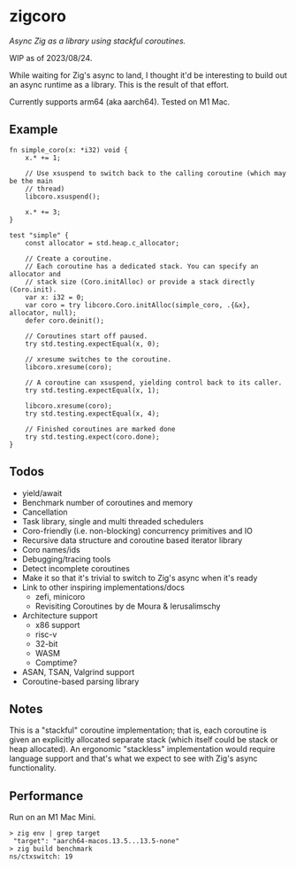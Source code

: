 # zigcoro

*Async Zig as a library using stackful coroutines.*

WIP as of 2023/08/24.

While waiting for Zig's async to land, I thought it'd be interesting to build
out an async runtime as a library. This is the result of that effort.

Currently supports arm64 (aka aarch64). Tested on M1 Mac.

## Example

```zig
fn simple_coro(x: *i32) void {
    x.* += 1;

    // Use xsuspend to switch back to the calling coroutine (which may be the main
    // thread)
    libcoro.xsuspend();

    x.* += 3;
}

test "simple" {
    const allocator = std.heap.c_allocator;

    // Create a coroutine.
    // Each coroutine has a dedicated stack. You can specify an allocator and
    // stack size (Coro.initAlloc) or provide a stack directly (Coro.init).
    var x: i32 = 0;
    var coro = try libcoro.Coro.initAlloc(simple_coro, .{&x}, allocator, null);
    defer coro.deinit();

    // Coroutines start off paused.
    try std.testing.expectEqual(x, 0);

    // xresume switches to the coroutine.
    libcoro.xresume(coro);

    // A coroutine can xsuspend, yielding control back to its caller.
    try std.testing.expectEqual(x, 1);

    libcoro.xresume(coro);
    try std.testing.expectEqual(x, 4);

    // Finished coroutines are marked done
    try std.testing.expect(coro.done);
}
```

## Todos

* yield/await
* Benchmark number of coroutines and memory
* Cancellation
* Task library, single and multi threaded schedulers
* Coro-friendly (i.e. non-blocking) concurrency primitives and IO
* Recursive data structure and coroutine based iterator library
* Coro names/ids
* Debugging/tracing tools
* Detect incomplete coroutines
* Make it so that it's trivial to switch to Zig's async when it's ready
* Link to other inspiring implementations/docs
  * zefi, minicoro
  * Revisiting Coroutines by de Moura & Ierusalimschy
* Architecture support
  * x86 support
  * risc-v
  * 32-bit
  * WASM
  * Comptime?
* ASAN, TSAN, Valgrind support
* Coroutine-based parsing library

## Notes

This is a "stackful" coroutine implementation; that is, each coroutine is given an
explicitly allocated separate stack (which itself could be stack or heap allocated).
An ergonomic "stackless" implementation would require language support and that's
what we expect to see with Zig's async functionality.

## Performance

Run on an M1 Mac Mini.

```
> zig env | grep target
 "target": "aarch64-macos.13.5...13.5-none"
> zig build benchmark
ns/ctxswitch: 19
```
